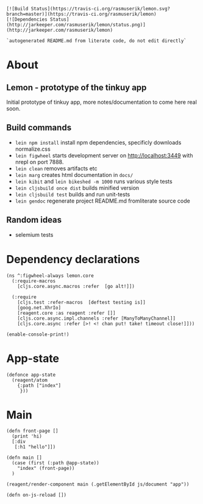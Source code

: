     
    [![Build Status](https://travis-ci.org/rasmuserik/lemon.svg?branch=master)](https://travis-ci.org/rasmuserik/lemon)
    [![Dependencies Status](http://jarkeeper.com/rasmuserik/lemon/status.png)](http://jarkeeper.com/rasmuserik/lemon)
    
    `autogenerated README.md from literate code, do not edit directly`
    
 # About

 ## Lemon - prototype of the tinkuy app
 
 Initial prototype of tinkuy app, more notes/documentation to come here real soon.
 
 ## Build commands
 
 - `lein npm install` install npm dependencies, specificly downloads normalize.css
 - `lein figwheel` starts development server on [http://localhost:3449](http://localhost:3449/) with nrepl on port 7888.
 - `lein clean` removes artifacts etc
 - `lein marg` creates html documentation in `docs/`
 - `lein kibit` and `lein bikeshed -m 1000` runs various style tests
 - `lein cljsbuild once dist` builds minified version
 - `lein cljsbuild test` builds and run unit-tests
 - `lein gendoc` regenerate project README.md fromliterate source code
 
 ## Random ideas
 
 - selemium tests
 
 # Dependency declarations
    
    (ns ^:figwheel-always lemon.core
      (:require-macros
        [cljs.core.async.macros :refer  [go alt!]])
    
      (:require
        [cljs.test :refer-macros  [deftest testing is]]
        [goog.net.XhrIo]
        [reagent.core :as reagent :refer []]
        [cljs.core.async.impl.channels :refer [ManyToManyChannel]]
        [cljs.core.async :refer [>! <! chan put! take! timeout close!]]))
    
    (enable-console-print!)
    
 # App-state
    
    (defonce app-state
      (reagent/atom
        {:path ["index"]
         }))
    
 # Main
    
    (defn front-page []
      (print 'hi)
      [:div
       [:h1 "hello"]])
    
    (defn main []
      (case (first (:path @app-state))
        "index" (front-page))
      )
    
    (reagent/render-component main (.getElementById js/document "app"))
    
    (defn on-js-reload [])
